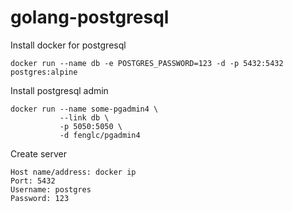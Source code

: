 # golang-postgresql

Install docker for postgresql

```docker run --name db -e POSTGRES_PASSWORD=123 -d -p 5432:5432 postgres:alpine```

Install postgresql admin

```
docker run --name some-pgadmin4 \
           --link db \
           -p 5050:5050 \
           -d fenglc/pgadmin4
```
Create server 
```
Host name/address: docker ip
Port: 5432
Username: postgres
Password: 123
```
